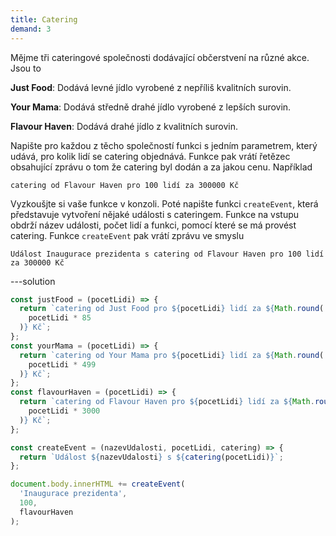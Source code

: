 ```yaml
---
title: Catering
demand: 3
---
```


Mějme tři cateringové společnosti dodávající občerstvení na různé akce. Jsou to

**Just Food**: Dodává levné jídlo vyrobené z nepříliš kvalitních surovin.

**Your Mama**: Dodává středně drahé jídlo vyrobené z lepších surovin.

**Flavour Haven**: Dodává drahé jídlo z kvalitních surovin.

Napište pro každou z těcho společností funkci s jedním parametrem, který udává, pro kolik lidí se catering objednává. Funkce pak vrátí řetězec obsahující zprávu o tom že catering byl dodán a za jakou cenu. Například

```text
catering od Flavour Haven pro 100 lidí za 300000 Kč
```

Vyzkoušjte si vaše funkce v konzoli. Poté napište funkci `createEvent`, která představuje vytvoření nějaké události s cateringem. Funkce na vstupu obdrží název události, počet lidí a funkci, pomocí které se má provést catering. Funkce `createEvent` pak vrátí zprávu ve smyslu

```text
Událost Inaugurace prezidenta s catering od Flavour Haven pro 100 lidí za 300000 Kč
```

---solution

```js
const justFood = (pocetLidi) => {
  return `catering od Just Food pro ${pocetLidi} lidí za ${Math.round(
    pocetLidi * 85
  )} Kč`;
};
const yourMama = (pocetLidi) => {
  return `catering od Your Mama pro ${pocetLidi} lidí za ${Math.round(
    pocetLidi * 499
  )} Kč`;
};
const flavourHaven = (pocetLidi) => {
  return `catering od Flavour Haven pro ${pocetLidi} lidí za ${Math.round(
    pocetLidi * 3000
  )} Kč`;
};

const createEvent = (nazevUdalosti, pocetLidi, catering) => {
  return `Událost ${nazevUdalosti} s ${catering(pocetLidi)}`;
};

document.body.innerHTML += createEvent(
  'Inaugurace prezidenta',
  100,
  flavourHaven
);
```
